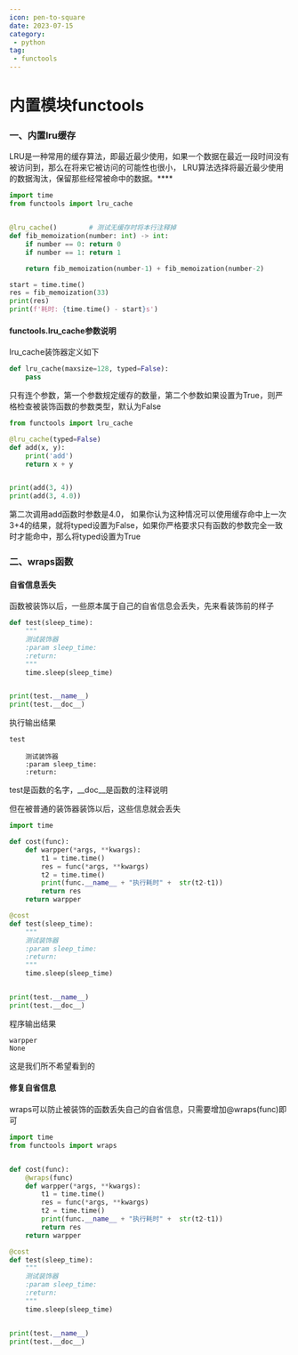 ```yaml
---
icon: pen-to-square
date: 2023-07-15
category:
 - python 
tag:
 - functools
---
```


# 内置模块functools



### 一、内置lru缓存

LRU是一种常用的缓存算法，即最近最少使用，如果一个数据在最近一段时间没有被访问到，那么在将来它被访问的可能性也很小， LRU算法选择将最近最少使用的数据淘汰，保留那些经常被命中的数据。****

```python
import time
from functools import lru_cache


@lru_cache()        # 测试无缓存时将本行注释掉
def fib_memoization(number: int) -> int:
    if number == 0: return 0
    if number == 1: return 1

    return fib_memoization(number-1) + fib_memoization(number-2)

start = time.time()
res = fib_memoization(33)
print(res)
print(f'耗时: {time.time() - start}s')
```

#### functools.lru_cache参数说明

lru_cache装饰器定义如下

```python
def lru_cache(maxsize=128, typed=False):
    pass
```

只有连个参数，第一个参数规定缓存的数量，第二个参数如果设置为True，则严格检查被装饰函数的参数类型，默认为False

```python
from functools import lru_cache

@lru_cache(typed=False)
def add(x, y):
    print('add')
    return x + y


print(add(3, 4))
print(add(3, 4.0))
```



第二次调用add函数时参数是4.0， 如果你认为这种情况可以使用缓存命中上一次3+4的结果，就将typed设置为False，如果你严格要求只有函数的参数完全一致时才能命中，那么将typed设置为True



###  二、wraps函数



#### 自省信息丢失

函数被装饰以后，一些原本属于自己的自省信息会丢失，先来看装饰前的样子

```python
def test(sleep_time):
    """
    测试装饰器
    :param sleep_time:
    :return:
    """
    time.sleep(sleep_time)


print(test.__name__)
print(test.__doc__)
```

执行输出结果

```text
test

    测试装饰器
    :param sleep_time:
    :return:
```

test是函数的名字，__doc__是函数的注释说明

但在被普通的装饰器装饰以后，这些信息就会丢失

```python
import time

def cost(func):
    def warpper(*args, **kwargs):
        t1 = time.time()
        res = func(*args, **kwargs)
        t2 = time.time()
        print(func.__name__ + "执行耗时" +  str(t2-t1))
        return res
    return warpper

@cost
def test(sleep_time):
    """
    测试装饰器
    :param sleep_time:
    :return:
    """
    time.sleep(sleep_time)


print(test.__name__)
print(test.__doc__)
```

程序输出结果

```text
warpper
None
```

这是我们所不希望看到的

#### 修复自省信息

wraps可以防止被装饰的函数丢失自己的自省信息，只需要增加@wraps(func)即可

```python
import time
from functools import wraps


def cost(func):
    @wraps(func)
    def warpper(*args, **kwargs):
        t1 = time.time()
        res = func(*args, **kwargs)
        t2 = time.time()
        print(func.__name__ + "执行耗时" +  str(t2-t1))
        return res
    return warpper

@cost
def test(sleep_time):
    """
    测试装饰器
    :param sleep_time:
    :return:
    """
    time.sleep(sleep_time)


print(test.__name__)
print(test.__doc__)
```